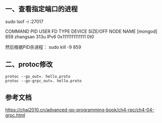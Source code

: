 ## 一、查看指定端口的进程
sudo lsof -i :27017

COMMAND   PID    USER        FD      TYPE             DEVICE             SIZE/OFF      NODE       NAME
[mongod]  859   zhangsan    313u      IPv6            0x1111111111111     0t0

然后根据PID杀进程：
sudo kill -9 859

## 二、protoc修改
```objc
protoc --go_out=. hello.proto
protoc --go-grpc_out=. hello.proto
```
## 参考文档
https://chai2010.cn/advanced-go-programming-book/ch4-rpc/ch4-04-grpc.html